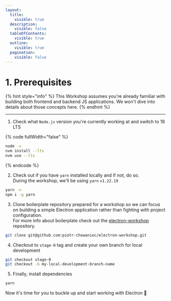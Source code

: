 ```yaml
---
layout:
  title:
    visible: true
  description:
    visible: false
  tableOfContents:
    visible: true
  outline:
    visible: true
  pagination:
    visible: false
---
```


# 1. Prerequisites

{% hint style="info" %}
This Workshop assumes you're already familiar with building both frontend and backend JS applications. We won't dive into details about those concepts here.
{% endhint %}

***

1. Check what `Node.js` version you're currently working at and switch to 18 LTS

{% code fullWidth="false" %}
```bash
node -v
nvm install --lts
nvm use --lts
```
{% endcode %}

2. Check out if you have `yarn` installed locally and if not, do so.\
   During the workshop, we'll be using `yarn` `v1.22.19`

```bash
yarn -v
npm i -g yarn
```

3. Clone boilerplate repository prepared for a workshop so we can focus on building a simple Electron application rather than fighting with project configuration.\
   For more info about boilerplate check out the [electron-workshop](https://github.com/piotr-chowaniec/electron-workshop) repository.

```bash
git clone git@github.com:piotr-chowaniec/electron-workshop.git
```

4. Checkout to `stage-0` tag and create your own branch for local development

```bash
git checkout stage-0
git checkout -b my-local-development-branch-name
```

5. Finally, install dependencies

```bash
yarn
```

Now it's time for you to buckle up and start working with Electron :muscle:

